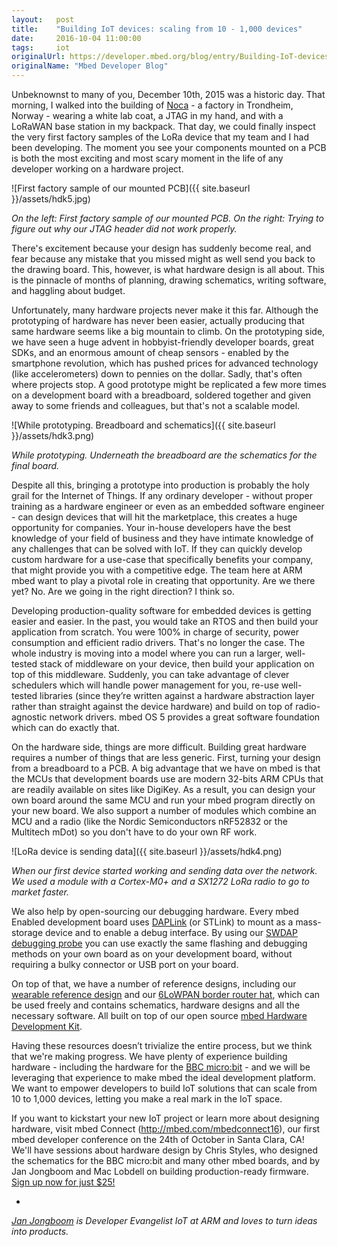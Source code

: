 ```yaml
---
layout:   post
title:    "Building IoT devices: scaling from 10 - 1,000 devices"
date:     2016-10-04 11:00:00
tags:     iot
originalUrl: https://developer.mbed.org/blog/entry/Building-IoT-devices-scaling-from-10-1k/
originalName: "Mbed Developer Blog"
---
```


Unbeknownst to many of you, December 10th, 2015 was a historic day. That morning, I walked into the building of [Noca](http://noca.no) - a factory in Trondheim, Norway - wearing a white lab coat, a JTAG in my hand, and with a LoRaWAN base station in my backpack. That day, we could finally inspect the very first factory samples of the LoRa device that my team and I had been developing. The moment you see your components mounted on a PCB is both the most exciting and most scary moment in the life of any developer working on a hardware project.

<!--more-->

![First factory sample of our mounted PCB]({{ site.baseurl }}/assets/hdk5.jpg)

*On the left: First factory sample of our mounted PCB. On the right: Trying to figure out why our JTAG header did not work properly.*

There's excitement because your design has suddenly become real, and fear because any mistake that you missed might as well send you back to the drawing board. This, however, is what hardware design is all about. This is the pinnacle of months of planning, drawing schematics, writing software, and haggling about budget.

Unfortunately, many hardware projects never make it this far. Although the prototyping of hardware has never been easier, actually producing that same hardware seems like a big mountain to climb. On the prototyping side, we have seen a huge advent in hobbyist-friendly developer boards, great SDKs, and an enormous amount of cheap sensors - enabled by the smartphone revolution, which has pushed prices for advanced technology (like accelerometers) down to pennies on the dollar. Sadly, that's often where projects stop. A good prototype might be replicated a few more times on a development board with a breadboard, soldered together and given away to some friends and colleagues, but that's not a scalable model.

![While prototyping. Breadboard and schematics]({{ site.baseurl }}/assets/hdk3.png)

*While prototyping. Underneath the breadboard are the schematics for the final board.*

Despite all this, bringing a prototype into production is probably the holy grail for the Internet of Things. If any ordinary developer - without proper training as a hardware engineer or even as an embedded software engineer - can design devices that will hit the marketplace, this creates a huge opportunity for companies. Your in-house developers have the best knowledge of your field of business and they have intimate knowledge of any challenges that can be solved with IoT. If they can quickly develop custom hardware for a use-case that specifically benefits your company, that might provide you with a competitive edge. The team here at ARM mbed want to play a pivotal role in creating that opportunity. Are we there yet? No. Are we going in the right direction? I think so.

Developing production-quality software for embedded devices is getting easier and easier. In the past, you would take an RTOS and then build your application from scratch. You were 100% in charge of security, power consumption and efficient radio drivers. That's no longer the case. The whole industry is moving into a model where you can run a larger, well-tested stack of middleware on your device, then build your application on top of this middleware. Suddenly, you can take advantage of clever schedulers which will handle power management for you, re-use well-tested libraries (since they’re written against a hardware abstraction layer rather than straight against the device hardware) and build on top of radio-agnostic network drivers. mbed OS 5 provides a great software foundation which can do exactly that.

On the hardware side, things are more difficult. Building great hardware requires a number of things that are less generic. First, turning your design from a breadboard to a PCB. A big advantage that we have on mbed is that the MCUs that development boards use are modern 32-bits ARM CPUs that are readily available on sites like DigiKey. As a result, you can design your own board around the same MCU and run your mbed program directly on your new board. We also support a number of modules which combine an MCU and a radio (like the Nordic Semiconductors nRF52832 or the Multitech mDot) so you don't have to do your own RF work.

![LoRa device is sending data]({{ site.baseurl }}/assets/hdk4.png)

*When our first device started working and sending data over the network. We used a module with a Cortex-M0+ and a SX1272 LoRa radio to go to market faster.*

We also help by open-sourcing our debugging hardware. Every mbed Enabled development board uses [DAPLink](https://developer.mbed.org/handbook/DAPLink) (or STLink) to mount as a mass-storage device and to enable a debug interface. By using our [SWDAP debugging probe](https://developer.mbed.org/teams/mbed/wiki/SWDAP) you can use exactly the same flashing and debugging methods on your own board as on your development board, without requiring a bulky connector or USB port on your board.

On top of that, we have a number of reference designs, including our [wearable reference design](https://www.mbed.com/en/technologies/applications/wearables/) and our [6LoWPAN border router hat](https://github.com/ARMmbed/mbed-HDK/tree/master/Eagle/lbr), which can be used freely and contains schematics, hardware designs and all the necessary software. All built on top of our open source [mbed Hardware Development Kit](https://developer.mbed.org/handbook/mbed-HDK).

Having these resources doesn’t trivialize the entire process, but we think that we're making progress. We have plenty of experience building hardware - including the hardware for the [BBC micro:bit](https://developer.mbed.org/blog/entry/bbc-microbit-mbed-hdk/) - and we will be leveraging that experience to make mbed the ideal development platform. We want to empower developers to build IoT solutions that can scale from 10 to 1,000 devices, letting you make a real mark in the IoT space.

If you want to kickstart your new IoT project or learn more about designing hardware, visit mbed Connect (http://mbed.com/mbedconnect16), our first mbed developer conference on the 24th of October in Santa Clara, CA! We'll have sessions about hardware design by Chris Styles, who designed the schematics for the BBC micro:bit and many other mbed boards, and by Jan Jongboom and Mac Lobdell on building production-ready firmware. [Sign up now for just $25!](https://www.eventbrite.co.uk/e/arm-mbed-connect-2016-usa-registration-26322338824)

-

*[Jan Jongboom](http://twitter.com/janjongboom) is Developer Evangelist IoT at ARM and loves to turn ideas into products.*


